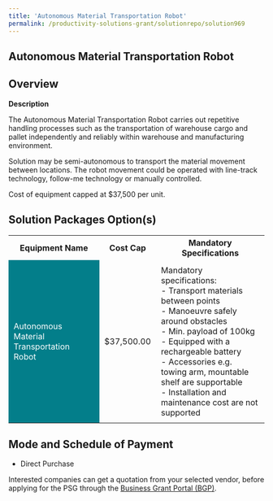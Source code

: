 ```yaml
---
title: 'Autonomous Material Transportation Robot'
permalink: /productivity-solutions-grant/solutionrepo/solution969
---
```


## Autonomous Material Transportation Robot

## Overview

**Description**

The Autonomous Material Transportation Robot carries out repetitive handling processes such as the transportation of warehouse cargo and pallet independently and reliably within warehouse and manufacturing environment.

Solution may be semi-autonomous to transport the material movement between locations. The robot movement could be operated with line-track technology, follow-me technology or manually controlled.

Cost of equipment capped at $37,500 per unit. 

## Solution Packages Option(s)

<table>
<tr>
<th><b>Equipment Name</b></th>
<th><b>Cost Cap</b></th>
<th><b>Mandatory Specifications</b></th>
</tr>
<tr>
<td style='padding: 10px; background-color: #037E8A; color: #FFFFFF;'>Autonomous Material Transportation Robot</td>
<td style='padding: 10px;'>$37,500.00</td>
<td style='padding: 10px;'>Mandatory specifications: <br>- Transport materials between points<br>- Manoeuvre safely around obstacles<br>- Min. payload of 100kg<br>- Equipped with a rechargeable battery<br>- Accessories e.g. towing arm, mountable shelf are supportable<br>- Installation and maintenance cost are not supported</td>
</tr>
</table>

## Mode and Schedule of Payment

 - Direct Purchase

Interested companies can get a quotation from your selected vendor, before applying for the PSG through the <a href='https://www.businessgrants.gov.sg/' target='_blank' rel='noopener'>Business Grant Portal (BGP)</a>.

<script src="/jquery/resize-tables.js"></script>
